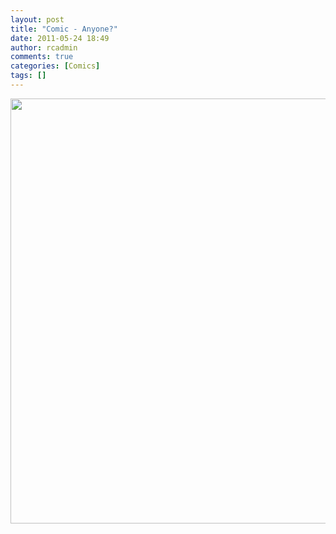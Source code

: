 ```yaml
---
layout: post
title: "Comic - Anyone?"
date: 2011-05-24 18:49
author: rcadmin
comments: true
categories: [Comics]
tags: []
---
```

<a href="http://bitsmack.com/comics/2011/05/24/comic-anyone/"><img src="http://dl.bitsmack.com/uploads/2011/05/20110524.jpg" alt="" title="My wife will laugh at my jokes but sometimes I have to earn it" width="680" height="680" class="alignnone size-full wp-image-2194" /></a>
